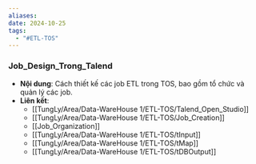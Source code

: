 ```yaml
---
aliases: 
date: 2024-10-25
tags:
  - "#ETL-TOS"
---
```


### Job_Design_Trong_Talend
   - **Nội dung**: Cách thiết kế các job ETL trong TOS, bao gồm tổ chức và quản lý các job.
   - **Liên kết**:
      - [[TungLy/Area/Data-WareHouse 1/ETL-TOS/Talend_Open_Studio]]
      - [[TungLy/Area/Data-WareHouse 1/ETL-TOS/Job_Creation]]
      - [[Job_Organization]]
      - [[TungLy/Area/Data-WareHouse 1/ETL-TOS/tInput]]
      - [[TungLy/Area/Data-WareHouse 1/ETL-TOS/tMap]]
      - [[TungLy/Area/Data-WareHouse 1/ETL-TOS/tDBOutput]]